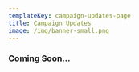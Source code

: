 ```yaml
---
templateKey: campaign-updates-page
title: Campaign Updates
image: /img/banner-small.png
---
```

### Coming Soon...
